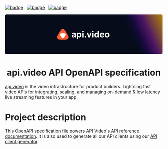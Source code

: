 [![badge](https://img.shields.io/twitter/follow/api_video?style=social)](https://twitter.com/intent/follow?screen_name=api_video) &nbsp; [![badge](https://img.shields.io/github/stars/apivideo/api.video-api-specification?style=social)](https://github.com/apivideo/api.video-api-specification) &nbsp; [![badge](https://img.shields.io/discourse/topics?server=https%3A%2F%2Fcommunity.api.video)](https://community.api.video)

![](https://github.com/apivideo/.github/blob/main/assets/apivideo_banner.png)
<h1 align="center">api.video API OpenAPI specification</h1>

[api.video](https://api.video) is the video infrastructure for product builders. Lightning fast video APIs for integrating, scaling, and managing on-demand & low latency live streaming features in your app.


# Project description

This OpenAPI specification file powers API Video's API reference [documentation](https://docs.api.video/reference).
It is also used to generate all our API clients using our [API client generator](https://github.com/apivideo/api.video-api-client-generator).

